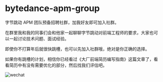 # bytedance-apm-group
字节跳动 APM 团队预备招聘社群，加我好友即可加入社群。

在群里我和我的同事们会和他家一起聊聊字节跳动对前端工程师的要求，大家也可以一起讨论技术问题、面试经验。

即使你不打算年后就很快跳槽，也可以先加入社群哦，绝对是你正确的选择。

如果你有跳槽的计划，相信你已经看过《大厂前端简历编写指南》这篇文章了，看看简历中有没有需要优化的部分，然后找我们评估吧。

![wechat](https://ssh-1300257814.cos.ap-shanghai.myqcloud.com/qr.jpg)
